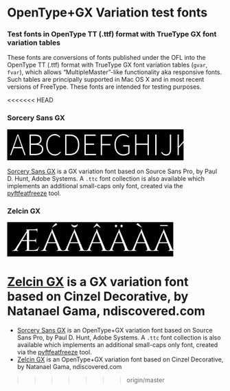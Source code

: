 # OpenType+GX Variation test fonts
### Test fonts in OpenType TT (.ttf) format with TrueType GX font variation tables

These fonts are conversions of fonts published under the OFL into the OpenType TT (.ttf) format with TrueType GX font variation tables (`gvar`, `fvar`), which allows “MultipleMaster”-like functionality aka responsive fonts. Such tables are principally supported in Mac OS X and in most recent versions of FreeType. These fonts are intended for testing purposes. 

<<<<<<< HEAD
### Sorcery Sans GX
![Sorcery Sans GX](./SorcerySansGX-OFL/SorcerySansGX.gif)

[Sorcery Sans GX](./SorcerySansGX-OFL) is a GX variation font based on Source Sans Pro, by Paul D. Hunt, Adobe Systems. A `.ttc` font collection is also available which implements an additional small-caps only font, created via the [pyftfeatfreeze](https://github.com/twardoch/fonttools-utils/tree/master/pyftfeatfreeze) tool.

### Zelcin GX
![Zelcin GX](./ZelcinGX-OFL/ZelcinGX.gif)

[Zelcin GX](./ZelcinGX-OFL) is a GX variation font based on Cinzel Decorative, by Natanael Gama, ndiscovered.com
=======
* [Sorcery Sans GX](./SorcerySansGX-OFL) is an OpenType+GX variation font based on Source Sans Pro, by Paul D. Hunt, Adobe Systems. A `.ttc` font collection is also available which implements an additional small-caps only font, created via the [pyftfeatfreeze](https://github.com/twardoch/fonttools-utils/tree/master/pyftfeatfreeze) tool.
* [Zelcin GX](./ZelcinGX-OFL) is an OpenType+GX variation font based on Cinzel Decorative, by Natanael Gama, ndiscovered.com
>>>>>>> origin/master

